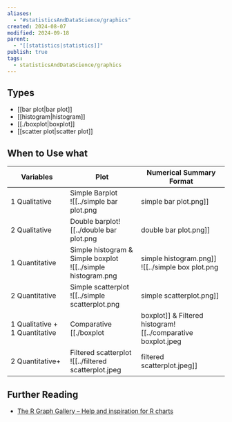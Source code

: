 ```yaml
---
aliases:
  - "#statisticsAndDataScience/graphics"
created: 2024-08-07
modified: 2024-09-18
parent:
  - "[[statistics|statistics]]"
publish: true
tags:
  - statisticsAndDataScience/graphics
---
```

## Types
- [[bar plot|bar plot]]
- [[histogram|histogram]]
- [[./boxplot|boxplot]]
- [[scatter plot|scatter plot]]

## When to Use what

| Variables                      | Plot                                                                                                  | Numerical Summary Format                       |
| ------------------------------ | ----------------------------------------------------------------------------------------------------- | ---------------------------------------------- |
| 1 Qualitative                  | Simple Barplot<br>![[../simple bar plot.png|simple bar plot.png]]                                                            | Frequency table<br><br>Most popular category   |
| 2 Qualitative                  | Double barplot![[../double bar plot.png|double bar plot.png]]                                                                | Contingency table<br><br>Most popular category |
| 1 Quantitative                 | Simple histogram & Simple boxplot<br>![[../simple histogram.png|simple histogram.png]]<br>![[../simple box plot.png|simple box plot.png]]            | Mean, median, SD, IQR, range                   |
| 2 Quantitative                 | Simple scatterplot<br>![[../simple scatterplot.png|simple scatterplot.png]]                                                     | Correlation coefficient<br><br>Linear model    |
| 1 Qualitative + 1 Quantitative | Comparative [[./boxplot|boxplot]] & Filtered histogram![[../comparative boxplot.jpeg|comparative boxplot.jpeg]]![[../filtered histogram.jpeg|filtered histogram.jpeg]] |                                                |
| 2 Quantitative+                | Filtered scatterplot<br>![[../filtered scatterplot.jpeg|filtered scatterplot.jpeg]]                                                |                                                |

## Further Reading
- [The R Graph Gallery – Help and inspiration for R charts](https://r-graph-gallery.com/)